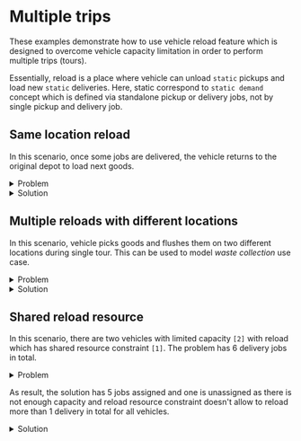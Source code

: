 # Multiple trips

These examples demonstrate how to use vehicle reload feature which is designed to overcome vehicle capacity limitation
in order to perform multiple trips (tours).

Essentially, reload is a place where vehicle can unload `static` pickups and load new `static` deliveries. Here, static
correspond to `static demand` concept which is defined via standalone pickup or delivery jobs, not by single pickup and
delivery job.

## Same location reload

In this scenario, once some jobs are delivered, the vehicle returns to the original depot to load next goods.

<details>
    <summary>Problem</summary><p>

```json
{{#include ../../../../../examples/data/pragmatic/basics/reload.basic.problem.json}}
```

</p></details>

<details>
    <summary>Solution</summary><p>

```json
{{#include ../../../../../examples/data/pragmatic/basics/reload.basic.solution.json}}
```

</p></details>


## Multiple reloads with different locations

In this scenario, vehicle picks goods and flushes them on two different locations during single tour. This can be used
to model _waste collection_ use case.

<details>
    <summary>Problem</summary><p>

```json
{{#include ../../../../../examples/data/pragmatic/basics/reload.multi.problem.json}}
```

</p></details>

<details>
    <summary>Solution</summary><p>

```json
{{#include ../../../../../examples/data/pragmatic/basics/reload.multi.solution.json}}
```

</p></details>

<div id="geojson" hidden>
{{#include ../../../../../examples/data/pragmatic/basics/reload.multi.solution.geojson}}
</div>

<div id="map"></div>


## Shared reload resource

In this scenario, there are two vehicles with limited capacity `[2]` with reload which has shared resource constraint `[1]`.
The problem has 6 delivery jobs in total.

<details>
    <summary>Problem</summary><p>

```json
{{#include ../../../../../examples/data/pragmatic/basics/reload.resource.problem.json}}
```

</p></details>

As result, the solution has 5 jobs assigned and one is unassigned as there is not enough capacity and reload resource
constraint doesn't allow to reload more than 1 delivery in total for all vehicles.

<details>
    <summary>Solution</summary><p>

```json
{{#include ../../../../../examples/data/pragmatic/basics/reload.resource.solution.json}}
```

</p></details>

